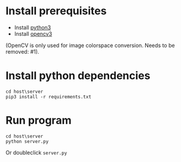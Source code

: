 # Install prerequisites

* Install [python3](https://www.python.org/ftp/python/3.6.6/python-3.6.6-amd64.exe)
* Install [opencv3](https://sourceforge.net/projects/opencvlibrary/files/opencv-win/3.4.2/opencv-3.4.2-vc14_vc15.exe/download)

(OpenCV is only used for image colorspace conversion. Needs to be removed: #1).


# Install python dependencies

    cd host\server
    pip3 install -r requirements.txt

# Run program

    cd host\server
    python server.py
Or doubleclick `server.py` 